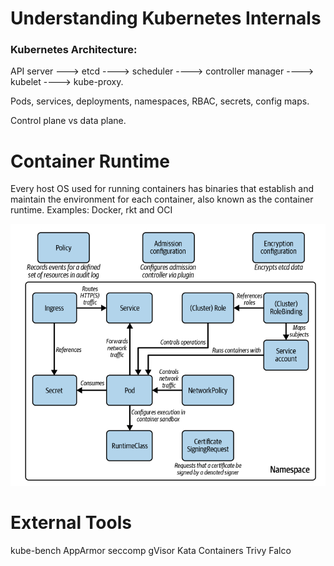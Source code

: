 # Understanding Kubernetes Internals

### Kubernetes Architecture: 
API server ---> etcd ----> scheduler ----> controller manager ----> kubelet ----> kube-proxy.

Pods, services, deployments, namespaces, RBAC, secrets, config maps.

Control plane vs data plane.

# Container Runtime 
Every host OS used for running containers has binaries that establish and maintain the environment for each container, also known as the container runtime. 
Examples: Docker, rkt and OCI  

![Kubernetes Security](image.png)


# External Tools
kube-bench
AppArmor
seccomp
gVisor
Kata Containers
Trivy
Falco